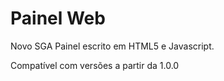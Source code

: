 Painel Web
==========

Novo SGA Painel escrito em HTML5 e Javascript.

Compatível com versões a partir da 1.0.0
